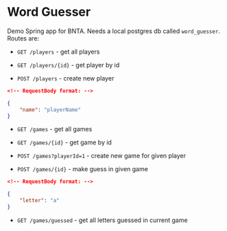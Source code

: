 # Word Guesser

Demo Spring app for BNTA. Needs a local postgres db called `word_guesser`. Routes are:

- `GET /players` - get all players

- `GET /players/{id}` - get player by id

- `POST /players` - create new player

```json
<!-- RequestBody format: -->

{
	"name": "playerName"
}
```

- `GET /games` - get all games

- `GET /games/{id}` - get game by id

- `POST /games?playerId=1` - create new game for given player

- `POST /games/{id}` - make guess in given game

```json
<!-- RequestBody format: -->

{
	"letter": "a"
}
```

- `GET /games/guessed` - get all letters guessed in current game